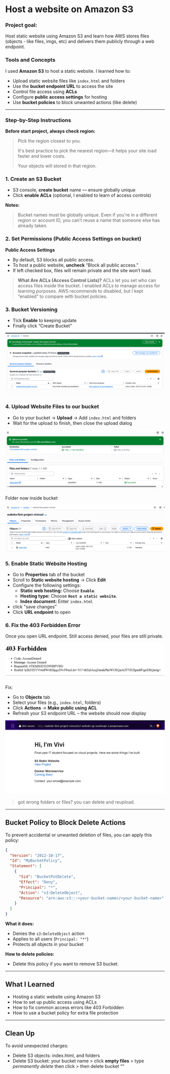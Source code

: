 # Host a website on Amazon S3

### Project goal:

Host static website using Amazon S3 and learn how AWS stores files (objects - like files, imgs, etc) and delivers them publicly through a web endpoint.

### Tools and Concepts

I used **Amazon S3** to host a static website. I learned how to:

- Upload static website files like `index.html` and folders
- Use the **bucket endpoint URL** to access the site
- Control file access using **ACLs**
- Configure **public access settings** for hosting
- Use **bucket policies** to block unwanted actions (like delete)

---

### Step-by-Step Instructions

**Before start project, always check region:**

> Pick the region closest to you.
>
> It's best practice to pick the nearest region—it helps your site load faster and lower costs.
>
> Your objects will stored in that region.

### 1. Create an S3 Bucket

- S3 console, **create bucket** name — ensure globally unique
- Click **enable ACLs** (optional, I enabled to learn of access controls)

**Notes:**

> Bucket names must be globally unique. Even if you're in a different region or account ID, you can’t reuse a name that someone else has already taken.

### 2. Set Permissions (Public Access Settings on bucket)

**Public Access Settings**

- By default, S3 blocks all public access.
- To host a public website, **uncheck** “Block all public access.”
- If left checked box, files will remain private and the site won’t load.

> **What Are ACLs (Access Control Lists)?**
> ACLs let you set who can access files inside the bucket.
> I enabled ACLs to manage access for learning purposes.
> AWS recommends to disabled, but I kept “enabled” to compare with bucket policies.

### 3. Bucket Versioning

- Tick **Enable** to keeping update
- Finally click “Create Bucket”

![Bucket Version](imgs/1bucket-version.png)

### 4. Upload Website Files to our bucket

- Go to your bucket → **Upload** → Add `index.html` and folders
- Wait for the upload to finish, then close the upload dialog

![Upload Web File](imgs/2upload-web-file.png)

Folder now inside bucket

![File Uploaded](imgs/3file-uploaded.png)

### 5. Enable Static Website Hosting

- Go to **Properties** tab of the bucket
- Scroll to **Static website hosting** → Click **Edit**
- Configure the following settings:
  - **Static web hosting:** Choose **`Enable`**.
  - **Hosting type:** Choose **`Host a static website`**.
  - **Index document:** Enter `index.html`
- click "save changes”
- Click **URL endpoint** to open

### 6. Fix the 403 Forbidden Error

Once you open URL endpoint. Still access denied, your files are still private.

![Forbidden Error](imgs/4-forbidden-error.png)

Fix:

- Go to **Objects** tab
- Select your files (e.g., `index.html`, folders)
- Click **Actions** → **Make public using ACL**
- Refresh your S3 endpoint URL – the website should now display

![Index Display](imgs/5-index-display.png)

> got wrong folders or files? you can delete and reupload.

---

## Bucket Policy to Block Delete Actions

To prevent accidental or unwanted deletion of files, you can apply this policy:

```json
{
  "Version": "2012-10-17",
  "Id": "MyBucketPolicy",
  "Statement": [
    {
      "Sid": "BucketPutDelete",
      "Effect": "Deny",
      "Principal": "*",
      "Action": "s3:DeleteObject",
      "Resource": "arn:aws:s3:::<your-bucket-name>/<your-bucket-name>"
    }
  ]
}
```

**What it does:**

- Denies the `s3:DeleteObject` action
- Applies to all users (`Principal: "*"`)
- Protects all objects in your bucket

**How to delete policies:**

- Delete this policy if you want to remove S3 bucket.

---

## What I Learned

- Hosting a static website using Amazon S3
- How to set up public access using ACLs
- How to fix common access errors like 403 Forbidden
- How to use a bucket policy for extra file protection

---

## Clean Up

To avoid unexpected charges:

- Delete S3 objects: index.html, and folders
- Delete S3 bucket: your bucket name > click **empty files** > type _permanently delete_
  then click > then delete bucket “<your-bucket-name>”
